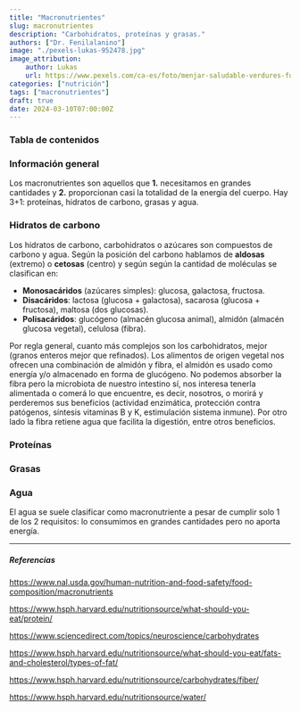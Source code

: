```yaml
---
title: "Macronutrientes"
slug: macronutrientes
description: "Carbohidratos, proteínas y grasas."
authors: ["Dr. Fenilalanino"]
image: "./pexels-lukas-952478.jpg"
image_attribution:
    author: Lukas
    url: https://www.pexels.com/ca-es/foto/menjar-saludable-verdures-fusta-952478/
categories: ["nutrición"]
tags: ["macronutrientes"]
draft: true
date: 2024-03-10T07:00:00Z
---
```


### Tabla de contenidos


### Información general
Los macronutrientes son aquellos que **1.** necesitamos en grandes cantidades y **2.** proporcionan casi la totalidad de la energía del cuerpo. Hay 3+1: proteínas, hidratos de carbono, grasas y agua. 

### Hidratos de carbono
Los hidratos de carbono, carbohidratos o azúcares son compuestos de carbono y agua. Según la posición del carbono hablamos de **aldosas** (extremo) o **cetosas** (centro) y según según la cantidad de moléculas se clasifican en:

- **Monosacáridos** (azúcares simples): glucosa, galactosa, fructosa.
- **Disacáridos**: lactosa (glucosa + galactosa), sacarosa (glucosa + fructosa), maltosa (dos glucosas).
- **Polisacáridos**: glucógeno (almacén glucosa animal), almidón (almacén glucosa vegetal), celulosa (fibra).

Por regla general, cuanto más complejos son los carbohidratos, mejor (granos enteros mejor que refinados). Los alimentos de origen vegetal nos ofrecen una combinación de almidón y fibra, el almidón es usado como energía y/o almacenado en forma de glucógeno. No podemos absorber la fibra pero la microbiota de nuestro intestino sí, nos interesa tenerla alimentada o comerá lo que encuentre, es decir, nosotros, o morirá y perderemos sus beneficios (actividad enzimática, protección contra patógenos, síntesis vitaminas B y K, estimulación sistema inmune). Por otro lado la fibra retiene agua que facilita la digestión, entre otros beneficios.


### Proteínas

### Grasas


### Agua
El agua se suele clasificar como macronutriente a pesar de cumplir solo 1 de los 2 requisitos: lo consumimos en grandes cantidades pero no aporta energía.


---

##### Referencias

https://www.nal.usda.gov/human-nutrition-and-food-safety/food-composition/macronutrients

https://www.hsph.harvard.edu/nutritionsource/what-should-you-eat/protein/

https://www.sciencedirect.com/topics/neuroscience/carbohydrates

https://www.hsph.harvard.edu/nutritionsource/what-should-you-eat/fats-and-cholesterol/types-of-fat/

https://www.hsph.harvard.edu/nutritionsource/carbohydrates/fiber/

https://www.hsph.harvard.edu/nutritionsource/water/
